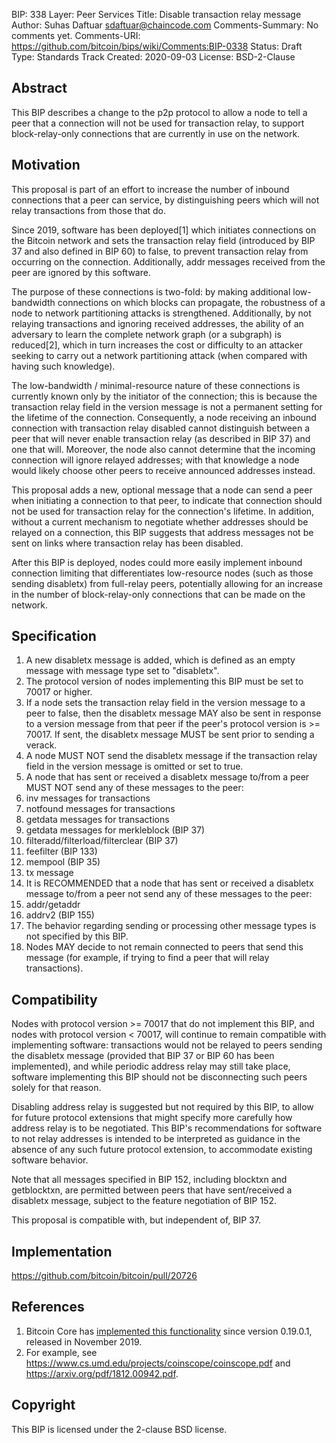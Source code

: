 BIP: 338
Layer: Peer Services
Title: Disable transaction relay message
Author: Suhas Daftuar <sdaftuar@chaincode.com>
Comments-Summary: No comments yet.
Comments-URI: https://github.com/bitcoin/bips/wiki/Comments:BIP-0338
Status: Draft
Type: Standards Track
Created: 2020-09-03
License: BSD-2-Clause

## Abstract

This BIP describes a change to the p2p protocol to allow a node to tell
a peer that a connection will not be used for transaction relay, to
support block-relay-only connections that are currently in use on the
network.

## Motivation

This proposal is part of an effort to increase the number of inbound
connections that a peer can service, by distinguishing peers which will
not relay transactions from those that do.

Since 2019, software has been deployed\[1\] which initiates connections
on the Bitcoin network and sets the transaction relay field (introduced
by BIP 37 and also defined in BIP 60) to false, to prevent transaction
relay from occurring on the connection. Additionally, addr messages
received from the peer are ignored by this software.

The purpose of these connections is two-fold: by making additional
low-bandwidth connections on which blocks can propagate, the robustness
of a node to network partitioning attacks is strengthened. Additionally,
by not relaying transactions and ignoring received addresses, the
ability of an adversary to learn the complete network graph (or a
subgraph) is reduced\[2\], which in turn increases the cost or
difficulty to an attacker seeking to carry out a network partitioning
attack (when compared with having such knowledge).

The low-bandwidth / minimal-resource nature of these connections is
currently known only by the initiator of the connection; this is because
the transaction relay field in the version message is not a permanent
setting for the lifetime of the connection. Consequently, a node
receiving an inbound connection with transaction relay disabled cannot
distinguish between a peer that will never enable transaction relay (as
described in BIP 37) and one that will. Moreover, the node also cannot
determine that the incoming connection will ignore relayed addresses;
with that knowledge a node would likely choose other peers to receive
announced addresses instead.

This proposal adds a new, optional message that a node can send a peer
when initiating a connection to that peer, to indicate that connection
should not be used for transaction relay for the connection\'s lifetime.
In addition, without a current mechanism to negotiate whether addresses
should be relayed on a connection, this BIP suggests that address
messages not be sent on links where transaction relay has been disabled.

After this BIP is deployed, nodes could more easily implement inbound
connection limiting that differentiates low-resource nodes (such as
those sending disabletx) from full-relay peers, potentially allowing for
an increase in the number of block-relay-only connections that can be
made on the network.

## Specification

1.  A new disabletx message is added, which is defined as an empty
message with message type set to \"disabletx\".
2.  The protocol version of nodes implementing this BIP must be set to
70017 or higher.
3.  If a node sets the transaction relay field in the version message to
a peer to false, then the disabletx message MAY also be sent in
response to a version message from that peer if the peer\'s protocol
version is \>= 70017. If sent, the disabletx message MUST be sent
prior to sending a verack.
4.  A node MUST NOT send the disabletx message if the transaction relay
field in the version message is omitted or set to true.
5.  A node that has sent or received a disabletx message to/from a peer
MUST NOT send any of these messages to the peer:
1.  inv messages for transactions
2.  notfound messages for transactions
3.  getdata messages for transactions
4.  getdata messages for merkleblock (BIP 37)
5.  filteradd/filterload/filterclear (BIP 37)
6.  feefilter (BIP 133)
7.  mempool (BIP 35)
8.  tx message
6.  It is RECOMMENDED that a node that has sent or received a disabletx
message to/from a peer not send any of these messages to the peer:
1.  addr/getaddr
2.  addrv2 (BIP 155)
7.  The behavior regarding sending or processing other message types is
not specified by this BIP.
8.  Nodes MAY decide to not remain connected to peers that send this
message (for example, if trying to find a peer that will relay
transactions).

## Compatibility

Nodes with protocol version \>= 70017 that do not implement this BIP,
and nodes with protocol version \< 70017, will continue to remain
compatible with implementing software: transactions would not be relayed
to peers sending the disabletx message (provided that BIP 37 or BIP 60
has been implemented), and while periodic address relay may still take
place, software implementing this BIP should not be disconnecting such
peers solely for that reason.

Disabling address relay is suggested but not required by this BIP, to
allow for future protocol extensions that might specify more carefully
how address relay is to be negotiated. This BIP\'s recommendations for
software to not relay addresses is intended to be interpreted as
guidance in the absence of any such future protocol extension, to
accommodate existing software behavior.

Note that all messages specified in BIP 152, including blocktxn and
getblocktxn, are permitted between peers that have sent/received a
disabletx message, subject to the feature negotiation of BIP 152.

This proposal is compatible with, but independent of, BIP 37.

## Implementation

<https://github.com/bitcoin/bitcoin/pull/20726>

## References

1.  Bitcoin Core has [implemented this
functionality](https://github.com/bitcoin/bitcoin/pull/15759) since
version 0.19.0.1, released in November 2019.
2.  For example, see
<https://www.cs.umd.edu/projects/coinscope/coinscope.pdf> and
<https://arxiv.org/pdf/1812.00942.pdf>.

## Copyright

This BIP is licensed under the 2-clause BSD license.
